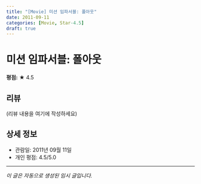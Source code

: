```yaml
---
title: "[Movie] 미션 임파서블: 폴아웃"
date: 2011-09-11
categories: [Movie, Star-4.5]
draft: true
---
```


# 미션 임파서블: 폴아웃

**평점:** ★ 4.5

## 리뷰

(리뷰 내용을 여기에 작성하세요)

## 상세 정보

- 관람일: 2011년 09월 11일
- 개인 평점: 4.5/5.0

---

*이 글은 자동으로 생성된 임시 글입니다.*
